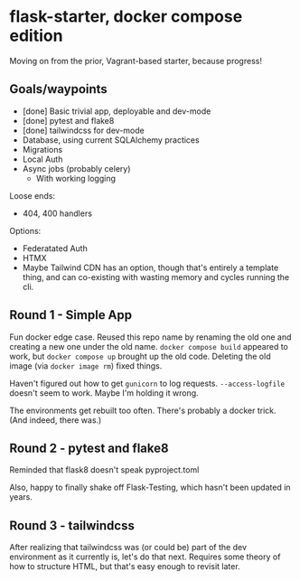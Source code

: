 # flask-starter, docker compose edition

Moving on from the prior, Vagrant-based starter, because progress!

## Goals/waypoints

  * [done] Basic trivial app, deployable and dev-mode
  * [done] pytest and flake8
  * [done] tailwindcss for dev-mode
  * Database, using current SQLAlchemy practices
  * Migrations
  * Local Auth
  * Async jobs (probably celery)
    * With working logging

Loose ends:

  * 404, 400 handlers

Options:

  * Federatated Auth
  * HTMX
  * Maybe Tailwind CDN has an option, though that's entirely a
    template thing, and can co-existing with wasting memory and
    cycles running the cli.

## Round 1 - Simple App

Fun docker edge case. Reused this repo name by renaming the old one and
creating a new one under the old name. `docker compose build` appeared
to work, but `docker compose up` brought up the old code. Deleting the
old image (via `docker image rm`) fixed things.

Haven't figured out how to get `gunicorn` to log requests. `--access-logfile`
doesn't seem to work. Maybe I'm holding it wrong.

The environments get rebuilt too often. There's probably a docker trick.
(And indeed, there was.)

## Round 2 - pytest and flake8

Reminded that flask8 doesn't speak pyproject.toml

Also, happy to finally shake off Flask-Testing, which hasn't been updated
in years.

## Round 3 - tailwindcss

After realizing that tailwindcss was (or could be) part of the dev environment
as it currently is, let's do that next. Requires some theory of how to structure
HTML, but that's easy enough to revisit later.

